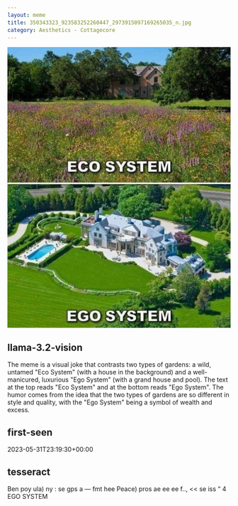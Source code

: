 ```yaml
---
layout: meme
title: 350343323_923583252260447_2973915097169265035_n.jpg
category: Aesthetics - Cottagecore
---
```


<div markdown="0"><a href="350343323_923583252260447_2973915097169265035_n.jpg"><img class="photo" src="350343323_923583252260447_2973915097169265035_n.jpg" /></a>

<h2>llama-3.2-vision</h2>
<p title="Llama-3.2-11B is a really good model that probably gets the visual details right but doesn't understand literary or media references, and often fails to accurately represent the physical arrangement of objects and the implied relationships between the objects.">The meme is a visual joke that contrasts two types of gardens: a wild, untamed &quot;Eco System&quot; (with a house in the background) and a well-manicured, luxurious &quot;Ego System&quot; (with a grand house and pool). The text at the top reads &quot;Eco System&quot; and at the bottom reads &quot;Ego System&quot;. The humor comes from the idea that the two types of gardens are so different in style and quality, with the &quot;Ego System&quot; being a symbol of wealth and excess.</p>

<h2>first-seen</h2>
<p title="Because Git doesn't preserve file modification times, this metadata file contains the file's modification time when it was added to the library.">2023-05-31T23:19:30+00:00</p>

<h2>tesseract</h2>
<p title="Tesseract is often terrible and just gives a lot of nonsense characters, but it used to be the state of the art, and usually it is better at correctly representing text than llama-3.2-vision-11b.">Ben poy ula) ny : se gps a — fmt hee Peace) pros ae ee ee f.., &lt;&lt; se iss “ 4 EGO SYSTEM</p>

</div>


